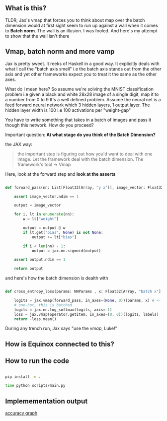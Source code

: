 ## What is this?

TLDR; Jax's vmap that forces you to think about map over the batch dimension would at first sight seem to run up against a wall when it comes to **Batch norm**.
The wall is an illusion. I was fooled. And here's my attempt to show that the wall isn't there


## Vmap, batch norm and more vamp

Jax is pretty sweet. It reeks of Haskell in a good way. It explicitly deals with what I call the "batch axis smell" i.e the batch axis stands out from the other axis and yet other frameworks expect you to treat it the same as the other axes.

What do I mean here? So assume we're solving the MNIST classification problem i.e given a black and white 28x28 image of a single digit, map it to a number from 0 to 9
It's a well defined problem.
Assume the neural net is a feed forward neural network which 3 hidden layers, 1 output layer. The hidden layer width is 100 i.e 100 activations per "weight-gap"

You have to write something that takes in a batch of images and pass it though this network. How do you proceed?

Important question: **At what stage do you think of the Batch Dimension?**

the JAX way: 

> the important step is figuring out how you'd want to deal with one image.
> Let the framework deal with the batch dimension. The framework's tool -> Vmap 

Here, look at the forward step and __look at the asserts__

```python

def forward_pass(nn: List[Float32[Array, "y x"]], image_vector: Float32[Array, "x"]) -> Float32[Array, "x"]:

    assert image_vector.ndim == 1 

    output = image_vector

    for i, lt in enumerate(nn):
        w = lt["weight"]

        output = output @ w
        if lt.get("bias", None) is not None:
            output += lt["bias"]

        if i < len(nn) - 1:
            output = jax.nn.sigmoid(output)

    assert output.ndim == 1 

    return output

```

and here's how the batch dimension is dealth with

```python

def cross_entropy_loss(params: NNParams , x: Float32[Array, "batch x"] , labels: Int32[Array, "batch z"]) -> Float32:

    logits = jax.vmap(forward_pass, in_axes=(None, 0))(params, x) # <- important bit
    # one-hot, this is batched
    logits = jax.nn.log_softmax(logits, axis=-1)
    loss = jax.vmap(operator.getitem, in_axes=(0, 0))(logits, labels)
    return -loss.mean()

```

During any trench run, Jax says "use the *vmap*, Luke!"


## How is Equinox connected to this?



## How to run the code

```bash

pip install -e .

time python scripts/main.py

```

## Implemementation output

[accuracy graph](./output.png)

